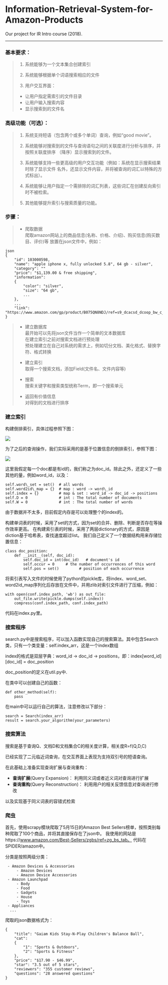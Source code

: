 # Information-Retrieval-System-for-Amazon-Products
Our project for IR Intro course (2018). 

---

### 基本要求：

> 1. 系统能够为一个文本集合创建索引
> 
> 2. 系统能够根据单个词语搜索相应的文件
> 
> 3. 用户交互界面：  
>  - 让用户指定需索引的文件目录
>  - 让用户输入搜索内容
>  - 显示搜索到的文件名

### 高级功能（可选）： 



> 1. 系统支持短语（包含两个或多个单词）查询，例如“good movie”。
> 
> 2. 系统能够对搜索到的文件与查询语句之间的关联度进行分析与排序，并按照关联度排序 （降序）显示搜索到的文件。 
> 
> 3. 系统能够支持一些更高级的用户交互功能（例如：系统在显示搜索结果时除了显示文件 名外，还显示文件内容，并将被查询的词汇以特殊的方式标出）。 
> 
> 4. 系统能够让用户指定一个需排除的词汇列表，这些词汇在创建反向索引时不被检索。 
> 
> 5. 其他能够提升索引与搜索质量的功能。

### 步骤：

> - 爬取数据  
爬取amazon网站上的商品信息(名称、价格、介绍)、购买信息(购买数目、评价)等
放置在json文件中，例如：

	json
	{
		"id": 103000598,
		"name": "apple iphone x, fully unlocked 5.8", 64 gb - silver",
		"category": ""
		"price": "$1,139.00 & free shipping",
		"information": 
		{
			"color": "silver", 
			"size": "64 gb", 
			...
		},
		...
		"link": "https://www.amazon.com/gp/product/B075QN8NDJ/ref=s9_dcacsd_dcoop_bw_c_x_1_w"
	}
> 
> - 建立数据库  
最开始可以先将json文件当作一个简单的文本数据库  
在建立索引之前对搜索文档进行预处理  
预处理建立在自己对系统的需求上，例如切分文档、美化格式、替换字符、格式转换
> 
> - 建立索引  
取得一个搜索文档，添加Field(文件名、文件内容等)
> 
> - 搜索  
搜索关键字和搜索类型统称Term，即一个搜索单元
> 
> - 返回有价值信息  
对得到的文档进行排序

### 建立索引

构建倒排索引，具体过程参照下图：

![](https://github.com/daren996/Information-Retrieval-System-for-Amazon-Products/blob/master/BSBI.png)

为了之后的查询操作，我们实际采用的是基于位置信息的倒排索引，参照下图：

![](https://github.com/daren996/Information-Retrieval-System-for-Amazon-Products/blob/master/positional%20index.png)

这里我假定每一个doc都是有id的，我们称之为doc\_id。除此之外，还定义了一些其他的量，例如word\_id，以及：

	self.word\_set = set()  # all words
	self.word2id\_map = {}  # map : word -> word\_id
	self.index = {}  		# map & set : word_id -> doc_id -> positions
	self.D = 0              # int : The total number of documents
	self.W = 0              # int : The total number of words

由于数据并不太多，目前假定内存是可以处理整个的index的。

构建单词表的时候，采用了set的方式，因为set的合并、删除、判断是否存在等操作效率更高。
在构建索引表的时候，采用了两层dictionary的方式，原因是diction基于哈希表，查找速度超过list。
我们自己定义了一个数据结构用来存储位置信息：

	class doc_position:
    	def __init__(self, doc_id):
    	    self.doc_id = int(doc_id)   # document's id
    	    self.occur = 0     # the number of occurrences of this word
    	    self.pos = set()         # position of each occurrence

将索引表写入文件的时候使用了python的pickle库，将index、word\_set、word2id\_map序列化后存放在文件中，并用zlib对索引文件进行了压缩，例如：

	with open(conf.index_path, 'wb') as out_file:
		out_file.write(pickle.dumps(self.index))
		compress(conf.index_path, conf.index_path)

代码在index.py里。

### 搜索程序

search.py中是搜索程序，可以加入函数实现自己的搜索算法。其中包含Search类，只有一个类变量：self.index\_arr，这是一个index数组

index的格式是双层字典：word\_id -> doc\_id -> positions，即：index[word\_id][doc\_id] = doc\_position

doc_position的定义在util.py中.
	
在类中可以创建自己的函数：

	def other_method(self):
        pass

在main中可以运行自己的算法，注意修改以下部分：

    search = Search(index_arr)
    result = search.your_algorithm(your_parameters)

### 搜索算法

搜索是基于查询Q、文档D和文档集合C的相关度计算，相关度R=f(Q,D,C)

已经实现了二元临近词查询，在交互界面上表现为支持双引号的短语查询。

在此基础上准备实现查询扩展与查询重构：

- **查询扩展**(Query Expansion)： 利用同义词或者近义词对查询进行扩展
- **查询重构**(Query Reconstruction)： 利用用户的相关反馈信息对查询进行修改

以及实现基于同义词表的容错式检索

### 爬虫

首先，使用scrapy模块爬取了5月15日的Amazon Best Sellers榜单，按照类别每种爬取了100个商品，并将其直接保存在了json中。
我使用的网站是https://www.amazon.com/Best-Sellers/zgbs/ref=zg_bs_tab。
代码在SPIDER/amazon中。

分类是按照两级分类：

	 - Amazon Devices & Accessories
    	 - Amazon Devices
    	 - Amazon Device Accessories
	 - Amazon Launchpad	
    	 - Body
    	 - Food
    	 - Gadgets
    	 - House
    	 - Toys
	 - Appliances
	  ...

爬取的json数据格式为：

	{
		"title": "Gaiam Kids Stay-N-Play Children's Balance Ball", 
		"cat": 
		{
			"1": "Sports & Outdoors", 
			"2": "Sports & Fitness"
		}, 
		"price": "$17.90 - $46.99", 
		"star": "3.5 out of 5 stars", 
		"reviewers": "355 customer reviews", 
		"questions": "28 answered questions"
	}